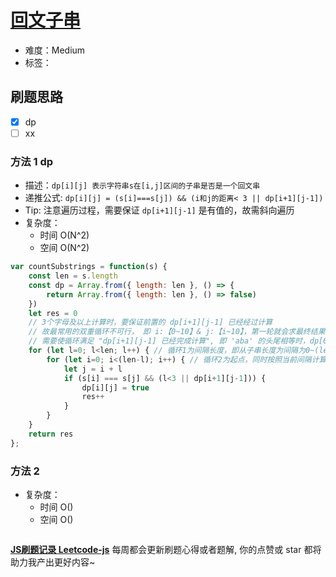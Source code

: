 # [回文子串](https://leetcode-cn.com/problems/palindromic-substrings/)

- 难度：Medium
- 标签：

## 刷题思路

- [x] dp
- [ ] xx

### 方法 1 dp

- 描述：```dp[i][j] 表示字符串s在[i,j]区间的子串是否是一个回文串```
- 递推公式: ```dp[i][j] = (s[i]===s[j]) && (i和j的距离< 3 || dp[i+1][j-1])```
- Tip: 注意遍历过程，需要保证 ```dp[i+1][j-1]``` 是有值的，故需斜向遍历
- 复杂度：
    - 时间 O(N^2)
    - 空间 O(N^2)

``` js
var countSubstrings = function(s) {
    const len = s.length
    const dp = Array.from({ length: len }, () => {
        return Array.from({ length: len }, () => false)
    })
    let res = 0
    // 3个字母及以上计算时，要保证前置的 dp[i+1][j-1] 已经经过计算
    // 故最常用的双重循环不可行， 即 i:【0~10】& j:【i~10】，第一轮就会求最终结果 dp[0][5]
    // 需要使循环满足 "dp[i+1][j-1] 已经完成计算", 即 'aba' 的头尾相等时，dp[0][2]需要借助 dp[1][1]
    for (let l=0; l<len; l++) { // 循环1为间隔长度，即从子串长度为间隔为0~(len-1)
        for (let i=0; i<(len-l); i++) { // 循环2为起点，同时按照当前间隔计算终点j
            let j = i + l
            if (s[i] === s[j] && (l<3 || dp[i+1][j-1])) {
                dp[i][j] = true
                res++
            }
        }
    }
    return res
};
```

### 方法 2

- 复杂度：
    - 时间 O()
    - 空间 O()

``` js

```

**[JS刷题记录 Leetcode-js](https://github.com/Nodreame/leetcode-js)** 每周都会更新刷题心得或者题解, 你的点赞或 star 都将助力我产出更好内容~

